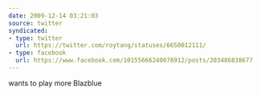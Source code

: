 ```yaml
---
date: 2009-12-14 03:21:03
source: twitter
syndicated:
- type: twitter
  url: https://twitter.com/roytang/statuses/6650012111/
- type: facebook
  url: https://www.facebook.com/10155666240078912/posts/203486838677
---
```


wants to play more Blazblue